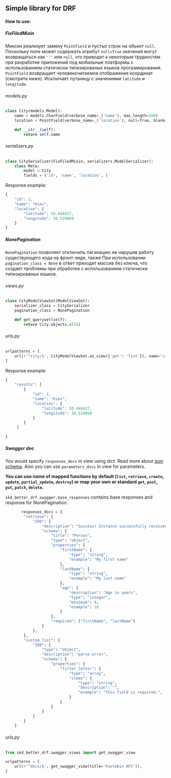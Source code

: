 ## Simple library for DRF
#### How to use:
##### FixFiledMixin
Миксин реализует замену `PointField` и  пустых строк на объект `null`. 
Поскольку поле может содержать атрибут `null=True` значения могут возвращаться как `'''` или `null`, что приводит
к некоторым трудностям при разработке приложений под мобильные платформы с использованием статически типизированых 
языков програмирования.
`PointField` возвращает человекочитаемое отображения координат (смотрите ниже). Исключает путаницу с значениями 
`latitude` и `longitude`.
###### models.py
```python
class City(models.Model):
    name = models.CharField(verbose_name=_('name'), max_length=100)
    location = PointField(verbose_name=_('location'), null=True, blank=True)

    def __str__(self):
        return self.name
```
###### serializers.py
```python
class CitySerializer(FixFiledMixin, serializers.ModelSerializer):
    class Meta:
        model = City
        fields = ('id', 'name', 'location', )
```

Response example:
```javascript
{
    "id": 2,
    "name": "Kiev",
    "location": {
        "latitude": 50.448427,
        "longitude": 30.529860
    }
}
```
##### NonePagination
`NonePagination` позволяет отключить пагинацию не нарушив работу существующего кода на фронт-энде, также 
При использовании `pagination_class = None` в ответ приходит массив без ключа, что создает проблемы при обработке
с использованием статически типизированых языков.
###### views.py
```python
class CityModelViewSet(ModelViewSet):
    serializer_class = CitySerializer
    pagination_class = NonePagination

    def get_queryset(self):
        return City.objects.all()
```
###### urls.py
```python
urlpatterns = [
    url(r'^city/$', CityModelViewSet.as_view({'get': 'list'}), name='city'),
]
```
Response example:
```javascript
{
    "results": [
        {
            "id": 2,
            "name": "Kiev",
            "location": {
                "latitude": 50.448427,
                "longitude": 30.529860
            }
        }
     ]

}
```
##### Swagger doc
You would specify `responses_docs` in view using dict. Read more about [json schema](https://swagger.io/specification/).
Also you can use `parameters_docs` in view for parameters.

**You can use name of mapped functions by default
(`list`, `retrieve`, `create`, `update`, `partial_update`, `destroy`)
or map your own or standard `get`, `post`, `put`, `patch`, `delete`.**


`skd_better_drf.swagger.base_responses` contains base responses and response for NonePagination.

```python
       responses_docs = {
        "retrieve": {
            "200": {
                "description": "Success! Instance successfully received",
                "schema": {
                    "title": "Person",
                    "type": "object",
                    "properties": {
                        "firstName": {
                            "type": "string",
                            "example": "My first name"
                        },
                        "lastName": {
                            "type": "string",
                            "example": "My last name"
                        },
                        "age": {
                            "description": "Age in years",
                            "type": "integer",
                            "minimum": 0,
                            "example": 16
                        }
                    },
                    "required": ["firstName", "lastName"]
                }
            },
        },
        "custom_list": {
            "200": {
                "type": "object",
                "description": "parse error",
                "schema": {
                    "properties": {
                        "filter_letter": {
                            "type": "array",
                            "items": {
                                "type": "string",
                                "description": "",
                                "example": "This field is required.",
                            }
                        }
                    }
                }
            }
        }
    }
```
###### urls.py
```python
from skd_better_drf.swagger.views import get_swagger_view

urlpatterns = [
    url(r'^docs/$', get_swagger_view(title='Pastebin API')),
]
````

